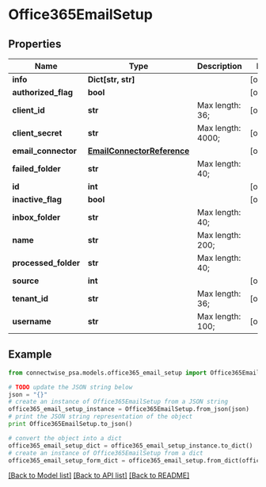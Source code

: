 # Office365EmailSetup


## Properties
Name | Type | Description | Notes
------------ | ------------- | ------------- | -------------
**info** | **Dict[str, str]** |  | [optional] 
**authorized_flag** | **bool** |  | [optional] 
**client_id** | **str** |  Max length: 36; | [optional] 
**client_secret** | **str** |  Max length: 4000; | [optional] 
**email_connector** | [**EmailConnectorReference**](EmailConnectorReference.md) |  | [optional] 
**failed_folder** | **str** |  Max length: 40; | 
**id** | **int** |  | [optional] 
**inactive_flag** | **bool** |  | [optional] 
**inbox_folder** | **str** |  Max length: 40; | 
**name** | **str** |  Max length: 200; | 
**processed_folder** | **str** |  Max length: 40; | 
**source** | **int** |  | [optional] 
**tenant_id** | **str** |  Max length: 36; | [optional] 
**username** | **str** |  Max length: 100; | [optional] 

## Example

```python
from connectwise_psa.models.office365_email_setup import Office365EmailSetup

# TODO update the JSON string below
json = "{}"
# create an instance of Office365EmailSetup from a JSON string
office365_email_setup_instance = Office365EmailSetup.from_json(json)
# print the JSON string representation of the object
print Office365EmailSetup.to_json()

# convert the object into a dict
office365_email_setup_dict = office365_email_setup_instance.to_dict()
# create an instance of Office365EmailSetup from a dict
office365_email_setup_form_dict = office365_email_setup.from_dict(office365_email_setup_dict)
```
[[Back to Model list]](../README.md#documentation-for-models) [[Back to API list]](../README.md#documentation-for-api-endpoints) [[Back to README]](../README.md)


